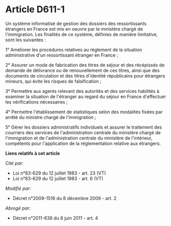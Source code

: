 # Article D611-1

Un système informatisé de gestion des dossiers des ressortissants étrangers en France est mis en oeuvre par le ministère
chargé de l'immigration. Les finalités de ce système, définies de manière limitative, sont les suivantes :

1° Améliorer les procédures relatives au règlement de la situation administrative d'un ressortissant étranger en France ;

2° Assurer un mode de fabrication des titres de séjour et des récépissés de demande de délivrance ou de renouvellement de ces
titres, ainsi que des documents de circulation et des titres d'identité républicains pour étrangers mineurs, qui évite les
risques de falsification ;

3° Permettre aux agents relevant des autorités et des services habilités à examiner la situation de l'étranger au regard du
séjour en France d'effectuer les vérifications nécessaires ;

4° Permettre l'établissement de statistiques selon des modalités fixées par arrêté du ministre chargé de l'immigration ;

5° Gérer les dossiers administratifs individuels et assurer le traitement des courriers des services de l'administration
centrale du ministère chargé de l'immigration et de l'administration centrale du ministère de l'intérieur, compétents pour
l'application de la réglementation relative aux étrangers.

**Liens relatifs à cet article**

_Cité par_:

  - Loi n°83-629 du 12 juillet 1983 - art. 23 (VT)
  - Loi n°83-629 du 12 juillet 1983 - art. 6 (VT)

_Modifié par_:

  - Décret n°2009-1516 du 8 décembre 2009 - art. 2

_Abrogé par_:

  - Décret n°2011-638 du 8 juin 2011 - art. 4
